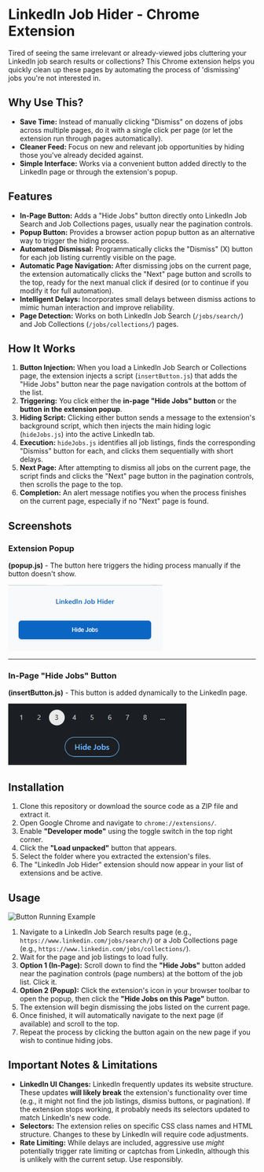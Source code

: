 # LinkedIn Job Hider - Chrome Extension

Tired of seeing the same irrelevant or already-viewed jobs cluttering your LinkedIn job search results or collections? This Chrome extension helps you quickly clean up these pages by automating the process of 'dismissing' jobs you're not interested in.

## Why Use This?

*   **Save Time:** Instead of manually clicking "Dismiss" on dozens of jobs across multiple pages, do it with a single click per page (or let the extension run through pages automatically).
*   **Cleaner Feed:** Focus on new and relevant job opportunities by hiding those you've already decided against.
*   **Simple Interface:** Works via a convenient button added directly to the LinkedIn page or through the extension's popup.

## Features

*   **In-Page Button:** Adds a "Hide Jobs" button directly onto LinkedIn Job Search and Job Collections pages, usually near the pagination controls.
*   **Popup Button:** Provides a browser action popup button as an alternative way to trigger the hiding process.
*   **Automated Dismissal:** Programmatically clicks the "Dismiss" (X) button for each job listing currently visible on the page.
*   **Automatic Page Navigation:** After dismissing jobs on the current page, the extension automatically clicks the "Next" page button and scrolls to the top, ready for the next manual click if desired (or to continue if you modify it for full automation).
*   **Intelligent Delays:** Incorporates small delays between dismiss actions to mimic human interaction and improve reliability.
*   **Page Detection:** Works on both LinkedIn Job Search (`/jobs/search/`) and Job Collections (`/jobs/collections/`) pages.
  
## How It Works

1.  **Button Injection:** When you load a LinkedIn Job Search or Collections page, the extension injects a script (`insertButton.js`) that adds the "Hide Jobs" button near the page navigation controls at the bottom of the list.
2.  **Triggering:** You click either the **in-page "Hide Jobs" button** or the **button in the extension popup**.
3.  **Hiding Script:** Clicking either button sends a message to the extension's background script, which then injects the main hiding logic (`hideJobs.js`) into the active LinkedIn tab.
4.  **Execution:** `hideJobs.js` identifies all job listings, finds the corresponding "Dismiss" button for each, and clicks them sequentially with short delays.
5.  **Next Page:** After attempting to dismiss all jobs on the current page, the script finds and clicks the "Next" page button in the pagination controls, then scrolls the page to the top.
6.  **Completion:** An alert message notifies you when the process finishes on the current page, especially if no "Next" page is found.

## Screenshots

### Extension Popup

**(popup.js)** - The button here triggers the hiding process manually if the button doesn't show.

![Extension Popup Example](https://github.com/MaffyxProjects/LinkedIn-Job-Hider/blob/main/images/Screenshot%202025-04-22%20151031.png?raw=true)

---

### In-Page "Hide Jobs" Button

**(insertButton.js)** - This button is added dynamically to the LinkedIn page.

![Injected Button Example](https://github.com/MaffyxProjects/LinkedIn-Job-Hider/blob/main/images/Screenshot%202025-04-22%20151021.png?raw=true)

## Installation

1.  Clone this repository or download the source code as a ZIP file and extract it.
2.  Open Google Chrome and navigate to `chrome://extensions/`.
3.  Enable **"Developer mode"** using the toggle switch in the top right corner.
4.  Click the **"Load unpacked"** button that appears.
5.  Select the folder where you extracted the extension's files.
6.  The "LinkedIn Job Hider" extension should now appear in your list of extensions and be active.

## Usage
![Button Running Example](https://www.loom.com/share/d4f17c7c82f74a84a0b58458b6af71fb?sid=da67dbb9-924c-48f6-9826-79cdf03a0959)

1.  Navigate to a LinkedIn Job Search results page (e.g., `https://www.linkedin.com/jobs/search/`) or a Job Collections page (e.g., `https://www.linkedin.com/jobs/collections/`).
2.  Wait for the page and job listings to load fully.
3.  **Option 1 (In-Page):** Scroll down to find the **"Hide Jobs"** button added near the pagination controls (page numbers) at the bottom of the job list. Click it.
4.  **Option 2 (Popup):** Click the extension's icon in your browser toolbar to open the popup, then click the **"Hide Jobs on this Page"** button.
5.  The extension will begin dismissing the jobs listed on the current page.
6.  Once finished, it will automatically navigate to the next page (if available) and scroll to the top.
7.  Repeat the process by clicking the button again on the new page if you wish to continue hiding jobs.

## Important Notes & Limitations

*   **LinkedIn UI Changes:** LinkedIn frequently updates its website structure. These updates **will likely break** the extension's functionality over time (e.g., it might not find the job listings, dismiss buttons, or pagination). If the extension stops working, it probably needs its selectors updated to match LinkedIn's new code.
*   **Selectors:** The extension relies on specific CSS class names and HTML structure. Changes to these by LinkedIn will require code adjustments.
*   **Rate Limiting:** While delays are included, aggressive use *might* potentially trigger rate limiting or captchas from LinkedIn, although this is unlikely with the current setup. Use responsibly.
